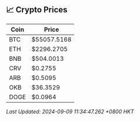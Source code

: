 ## 📈 Crypto Prices

| Coin | Price |
| ---- | ----- |
| BTC | $55057.5168 |
| ETH | $2296.2705 |
| BNB | $504.0013 |
| CRV | $0.2755 |
| ARB | $0.5095 |
| OKB | $36.3529 |
| DOGE | $0.0964 |

_Last Updated: 2024-09-09 11:34:47.262 +0800 HKT_